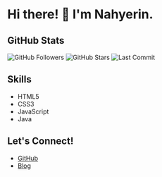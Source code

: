 # Hi there! 👋 I'm Nahyerin.

## GitHub Stats

![GitHub Followers](https://img.shields.io/github/followers/nahyerin?style=social)
![GitHub Stars](https://img.shields.io/github/stars/nahyerin?style=social)
![Last Commit](https://img.shields.io/github/last-commit/nahyerin/nahyerin?style=flat)

## Skills

- HTML5
- CSS3
- JavaScript
- Java

## Let's Connect!

- [GitHub](https://github.com/nahyerin)
- [Blog](https:/) 
